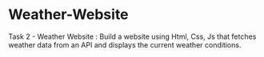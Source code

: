 # Weather-Website
Task 2 - Weather Website : Build a website using Html, Css, Js that fetches weather data from an API and displays the current weather conditions.
